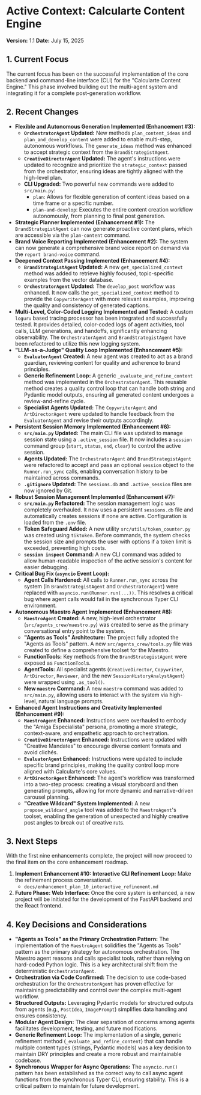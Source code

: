 # Active Context: Calcularte Content Engine

**Version:** 1.1
**Date:** July 15, 2025

## 1. Current Focus

The current focus has been on the successful implementation of the core backend and command-line interface (CLI) for the "Calcularte Content Engine." This phase involved building out the multi-agent system and integrating it for a complete post-generation workflow.

## 2. Recent Changes

*   **Flexible and Autonomous Generation Implemented (Enhancement #3):**
    *   **`OrchestratorAgent` Updated:** New methods `plan_content_ideas` and `plan_and_develop_content` were added to enable multi-step, autonomous workflows. The `generate_ideas` method was enhanced to accept strategic context from the `BrandStrategistAgent`.
    *   **`CreativeDirectorAgent` Updated:** The agent's instructions were updated to recognize and prioritize the `strategic_context` passed from the orchestrator, ensuring ideas are tightly aligned with the high-level plan.
    *   **CLI Upgraded:** Two powerful new commands were added to `src/main.py`:
        *   `plan`: Allows for flexible generation of content ideas based on a time frame or a specific number.
        *   `plan-and-develop`: Executes the entire content creation workflow autonomously, from planning to final post generation.
*   **Strategic Planner Implemented (Enhancement #1):** The `BrandStrategistAgent` can now generate proactive content plans, which are accessible via the `plan-content` command.
*   **Brand Voice Reporting Implemented (Enhancement #2):** The system can now generate a comprehensive brand voice report on demand via the `report brand-voice` command.
*   **Deepened Context Passing Implemented (Enhancement #4):**
    *   **`BrandStrategistAgent` Updated:** A new `get_specialized_context` method was added to retrieve highly focused, topic-specific examples from the vector database.
    *   **`OrchestratorAgent` Updated:** The `develop_post` workflow was enhanced. It now calls the `get_specialized_context` method to provide the `CopywriterAgent` with more relevant examples, improving the quality and consistency of generated captions.
*   **Multi-Level, Color-Coded Logging Implemented and Tested:** A custom `loguru` based tracing processor has been integrated and successfully tested. It provides detailed, color-coded logs of agent activities, tool calls, LLM generations, and handoffs, significantly enhancing observability. The `OrchestratorAgent` and `BrandStrategistAgent` have been refactored to utilize this new logging system.
*   **"LLM-as-a-Judge" Quality Loop Implemented (Enhancement #5):**
    *   **`EvaluatorAgent` Created:** A new agent was created to act as a brand guardian, reviewing content for quality and adherence to brand principles.
    *   **Generic Refinement Loop:** A generic `_evaluate_and_refine_content` method was implemented in the `OrchestratorAgent`. This reusable method creates a quality control loop that can handle both string and Pydantic model outputs, ensuring all generated content undergoes a review-and-refine cycle.
    *   **Specialist Agents Updated:** The `CopywriterAgent` and `ArtDirectorAgent` were updated to handle feedback from the `EvaluatorAgent` and revise their outputs accordingly.
*   **Persistent Session Memory Implemented (Enhancement #6):**
    *   **`src/main.py` Updated:** The main CLI file was updated to manage session state using a `.active_session` file. It now includes a `session` command group (`start`, `status`, `end`, `clear`) to control the active session.
    *   **Agents Updated:** The `OrchestratorAgent` and `BrandStrategistAgent` were refactored to accept and pass an optional `session` object to the `Runner.run_sync` calls, enabling conversation history to be maintained across commands.
    *   **`.gitignore` Updated:** The `sessions.db` and `.active_session` files are now ignored by Git.
*   **Robust Session Management Implemented (Enhancement #7):**
    *   **`src/main.py` Refactored:** The session management logic was completely overhauled. It now uses a persistent `sessions.db` file and automatically creates sessions if none are active. Configuration is loaded from the `.env` file.
    *   **Token Safeguard Added:** A new utility `src/utils/token_counter.py` was created using `tiktoken`. Before commands, the system checks the session size and prompts the user with options if a token limit is exceeded, preventing high costs.
    *   **`session inspect` Command:** A new CLI command was added to allow human-readable inspection of the active session's content for easier debugging.
*   **Critical Bug Fix (`asyncio` Event Loop):**
    *   **Agent Calls Hardened:** All calls to `Runner.run_sync` across the system (in `BrandStrategistAgent` and `OrchestratorAgent`) were replaced with `asyncio.run(Runner.run(...))`. This resolves a critical bug where agent calls would fail in the synchronous Typer CLI environment.
*   **Autonomous Maestro Agent Implemented (Enhancement #8):**
    *   **`MaestroAgent` Created:** A new, high-level orchestrator (`src/agents_crew/maestro.py`) was created to serve as the primary conversational entry point to the system.
    *   **"Agents as Tools" Architecture:** The project fully adopted the "Agents as Tools" pattern. A new `src/agents_crew/tools.py` file was created to define a comprehensive toolset for the Maestro.
    *   **FunctionTools:** Key methods from the `BrandStrategistAgent` were exposed as `FunctionTool`s.
    *   **AgentTools:** All specialist agents (`CreativeDirector`, `Copywriter`, `ArtDirector`, `Reviewer`, and the new `SessionHistoryAnalystAgent`) were wrapped using `.as_tool()`.
    *   **New `maestro` Command:** A new `maestro` command was added to `src/main.py`, allowing users to interact with the system via high-level, natural language prompts.
*   **Enhanced Agent Instructions and Creativity Implemented (Enhancement #9):**
    *   **`MaestroAgent` Enhanced:** Instructions were overhauled to embody the "Amiga Especialista" persona, promoting a more strategic, context-aware, and empathetic approach to orchestration.
    *   **`CreativeDirectorAgent` Enhanced:** Instructions were updated with "Creative Mandates" to encourage diverse content formats and avoid clichés.
    *   **`EvaluatorAgent` Enhanced:** Instructions were updated to include specific brand principles, making the quality control loop more aligned with Calcularte's core values.
    *   **`ArtDirectorAgent` Enhanced:** The agent's workflow was transformed into a two-step process: creating a visual storyboard and then generating prompts, allowing for more dynamic and narrative-driven carousel planning.
    *   **"Creative Wildcard" System Implemented:** A new `propose_wildcard_angle` tool was added to the `MaestroAgent`'s toolset, enabling the generation of unexpected and highly creative post angles to break out of creative ruts.

## 3. Next Steps

With the first nine enhancements complete, the project will now proceed to the final item on the core enhancement roadmap.

1.  **Implement Enhancement #10: Interactive CLI Refinement Loop:** Make the refinement process conversational.
    *   `docs/enhancement_plan_10_interactive_refinement.md`
2.  **Future Phase: Web Interface:** Once the core system is enhanced, a new project will be initiated for the development of the FastAPI backend and the React frontend.

## 4. Key Decisions and Considerations

*   **"Agents as Tools" as the Primary Orchestration Pattern:** The implementation of the `MaestroAgent` solidifies the "Agents as Tools" pattern as the primary strategy for autonomous orchestration. The Maestro agent reasons and calls specialist tools, rather than relying on hard-coded Python logic. This is a key architectural shift from the deterministic `OrchestratorAgent`.
*   **Orchestration via Code Confirmed:** The decision to use code-based orchestration for the `OrchestratorAgent` has proven effective for maintaining predictability and control over the complex multi-agent workflow.
*   **Structured Outputs:** Leveraging Pydantic models for structured outputs from agents (e.g., `PostIdea`, `ImagePrompt`) simplifies data handling and ensures consistency.
*   **Modular Agent Design:** The clear separation of concerns among agents facilitates development, testing, and future modifications.
*   **Generic Refinement Loop:** The implementation of a single, generic refinement method (`_evaluate_and_refine_content`) that can handle multiple content types (strings, Pydantic models) was a key decision to maintain DRY principles and create a more robust and maintainable codebase.
*   **Synchronous Wrapper for Async Operations:** The `asyncio.run()` pattern has been established as the correct way to call async agent functions from the synchronous Typer CLI, ensuring stability. This is a critical pattern to maintain for future development.
